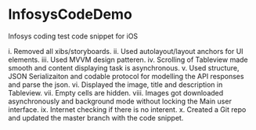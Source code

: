 # InfosysCodeDemo
Infosys coding test code snippet for iOS

i. Removed all xibs/storyboards.
ii. Used autolayout/layout anchors for UI elements.
iii. Used MVVM design patteren.
iv. Scrolling of Tableview made smooth and content displaying task is asynchronous.
v. Used structure, JSON Serializaiton and codable protocol for modelling the API responses and parse the json.
vi. Displayed the image, title and description in Tableview.
vii. Empty cells are hidden.
viii. Images got downloaded asynchronously and background mode without locking the Main user interface.
ix. Internet checking if there is no interent.
x. Created a Git repo and updated the master branch with the code snippet.

